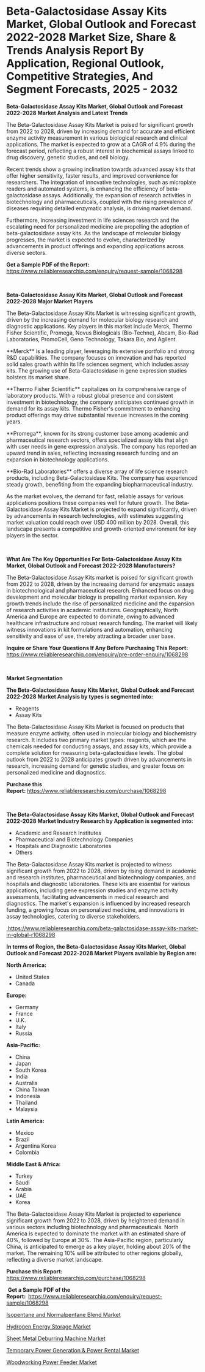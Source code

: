 <p><h1>Beta-Galactosidase Assay Kits Market, Global Outlook and Forecast 2022-2028 Market Size, Share & Trends Analysis Report By Application, Regional Outlook, Competitive Strategies, And Segment Forecasts, 2025 - 2032</h1></p><p><strong>Beta-Galactosidase Assay Kits Market, Global Outlook and Forecast 2022-2028 Market Analysis and Latest Trends</strong></p>
<p><p>The Beta-Galactosidase Assay Kits Market is poised for significant growth from 2022 to 2028, driven by increasing demand for accurate and efficient enzyme activity measurement in various biological research and clinical applications. The market is expected to grow at a CAGR of 4.9% during the forecast period, reflecting a robust interest in biochemical assays linked to drug discovery, genetic studies, and cell biology.</p><p>Recent trends show a growing inclination towards advanced assay kits that offer higher sensitivity, faster results, and improved convenience for researchers. The integration of innovative technologies, such as microplate readers and automated systems, is enhancing the efficiency of beta-galactosidase assays. Additionally, the expansion of research activities in biotechnology and pharmaceuticals, coupled with the rising prevalence of diseases requiring detailed enzymatic analysis, is driving market demand.</p><p>Furthermore, increasing investment in life sciences research and the escalating need for personalized medicine are propelling the adoption of beta-galactosidase assay kits. As the landscape of molecular biology progresses, the market is expected to evolve, characterized by advancements in product offerings and expanding applications across diverse sectors.</p></p>
<p><strong>Get a Sample PDF of the Report:&nbsp;</strong> <a href="https://www.reliableresearchiq.com/enquiry/request-sample/1068298?utm_campaign=1896&utm_medium=2&utm_source=Github&utm_content=ia&utm_term=21032025&utm_id=beta-galactosidase-assay-kits-market-global-outlook-and-forecast-2022-2028">https://www.reliableresearchiq.com/enquiry/request-sample/1068298</a></p>
<p>&nbsp;</p>
<p><strong>Beta-Galactosidase Assay Kits Market, Global Outlook and Forecast 2022-2028 Major Market Players</strong></p>
<p><p>The Beta-Galactosidase Assay Kits Market is witnessing significant growth, driven by the increasing demand for molecular biology research and diagnostic applications. Key players in this market include Merck, Thermo Fisher Scientific, Promega, Novus Biologicals (Bio-Techne), Abcam, Bio-Rad Laboratories, PromoCell, Geno Technology, Takara Bio, and Agilent.</p><p>**Merck** is a leading player, leveraging its extensive portfolio and strong R&D capabilities. The company focuses on innovation and has reported solid sales growth within its life sciences segment, which includes assay kits. The growing use of Beta-Galactosidase in gene expression studies bolsters its market share.</p><p>**Thermo Fisher Scientific** capitalizes on its comprehensive range of laboratory products. With a robust global presence and consistent investment in biotechnology, the company anticipates continued growth in demand for its assay kits. Thermo Fisher's commitment to enhancing product offerings may drive substantial revenue increases in the coming years.</p><p>**Promega**, known for its strong customer base among academic and pharmaceutical research sectors, offers specialized assay kits that align with user needs in gene expression analysis. The company has reported an upward trend in sales, reflecting increasing research funding and an expansion in biotechnology applications.</p><p>**Bio-Rad Laboratories** offers a diverse array of life science research products, including Beta-Galactosidase Kits. The company has experienced steady growth, benefiting from the expanding biopharmaceutical industry. </p><p>As the market evolves, the demand for fast, reliable assays for various applications positions these companies well for future growth. The Beta-Galactosidase Assay Kits Market is projected to expand significantly, driven by advancements in research technologies, with estimates suggesting market valuation could reach over USD 400 million by 2028. Overall, this landscape presents a competitive and growth-oriented environment for key players in the sector.</p></p>
<p>&nbsp;</p>
<p><strong>What Are The Key Opportunities For Beta-Galactosidase Assay Kits Market, Global Outlook and Forecast 2022-2028 Manufacturers?</strong></p>
<p><p>The Beta-Galactosidase Assay Kits market is poised for significant growth from 2022 to 2028, driven by the increasing demand for enzymatic assays in biotechnological and pharmaceutical research. Enhanced focus on drug development and molecular biology is propelling market expansion. Key growth trends include the rise of personalized medicine and the expansion of research activities in academic institutions. Geographically, North America and Europe are expected to dominate, owing to advanced healthcare infrastructure and robust research funding. The market will likely witness innovations in kit formulations and automation, enhancing sensitivity and ease of use, thereby attracting a broader user base.</p></p>
<p><strong>Inquire or Share Your Questions If Any Before Purchasing This Report:</strong> <a href="https://www.reliableresearchiq.com/enquiry/pre-order-enquiry/1068298?utm_campaign=1896&utm_medium=2&utm_source=Github&utm_content=ia&utm_term=21032025&utm_id=beta-galactosidase-assay-kits-market-global-outlook-and-forecast-2022-2028">https://www.reliableresearchiq.com/enquiry/pre-order-enquiry/1068298</a></p>
<p>&nbsp;</p>
<p><strong>Market Segmentation</strong></p>
<p><strong>The Beta-Galactosidase Assay Kits Market, Global Outlook and Forecast 2022-2028 Market Analysis by types is segmented into:</strong></p>
<p><ul><li>Reagents</li><li>Assay Kits</li></ul></p>
<p><p>The Beta-Galactosidase Assay Kits Market is focused on products that measure enzyme activity, often used in molecular biology and biochemistry research. It includes two primary market types: reagents, which are the chemicals needed for conducting assays, and assay kits, which provide a complete solution for measuring beta-galactosidase levels. The global outlook from 2022 to 2028 anticipates growth driven by advancements in research, increasing demand for genetic studies, and greater focus on personalized medicine and diagnostics.</p></p>
<p><strong>Purchase this Report:&nbsp;</strong><a href="https://www.reliableresearchiq.com/purchase/1068298?utm_campaign=1896&utm_medium=2&utm_source=Github&utm_content=ia&utm_term=21032025&utm_id=beta-galactosidase-assay-kits-market-global-outlook-and-forecast-2022-2028">https://www.reliableresearchiq.com/purchase/1068298</a></p>
<p>&nbsp;</p>
<p><strong>The Beta-Galactosidase Assay Kits Market, Global Outlook and Forecast 2022-2028 Market Industry Research by Application is segmented into:</strong></p>
<p><ul><li>Academic and Research Institutes</li><li>Pharmaceutical and Biotechnology Companies</li><li>Hospitals and Diagnostic Laboratories</li><li>Others</li></ul></p>
<p><p>The Beta-Galactosidase Assay Kits market is projected to witness significant growth from 2022 to 2028, driven by rising demand in academic and research institutes, pharmaceutical and biotechnology companies, and hospitals and diagnostic laboratories. These kits are essential for various applications, including gene expression studies and enzyme activity assessments, facilitating advancements in medical research and diagnostics. The market's expansion is influenced by increased research funding, a growing focus on personalized medicine, and innovations in assay technologies, catering to diverse stakeholders.</p></p>
<p><a href="https://www.reliableresearchiq.com/beta-galactosidase-assay-kits-market-in-global-r1068298?utm_campaign=1896&utm_medium=2&utm_source=Github&utm_content=ia&utm_term=21032025&utm_id=beta-galactosidase-assay-kits-market-global-outlook-and-forecast-2022-2028">&nbsp;https://www.reliableresearchiq.com/beta-galactosidase-assay-kits-market-in-global-r1068298</a></p>
<p><strong>In terms of Region, the Beta-Galactosidase Assay Kits Market, Global Outlook and Forecast 2022-2028 Market Players available by Region are:</strong></p>
<p>
    <p> <strong> North America: </strong>
        <ul>
            <li>United States</li>
            <li>Canada</li>
        </ul>
        </p> 
    <p> <strong> Europe: </strong>
        <ul>
            <li>Germany</li>
            <li>France</li>
            <li>U.K.</li>
            <li>Italy</li>
            <li>Russia</li>
        </ul>
        </p> 
    <p> <strong> Asia-Pacific: </strong>
        <ul>
            <li>China</li>
            <li>Japan</li>
            <li>South Korea</li>
            <li>India</li>
            <li>Australia</li>
            <li>China Taiwan</li>
            <li>Indonesia</li>
            <li>Thailand</li>
            <li>Malaysia</li>
        </ul>
        </p> 
    <p> <strong> Latin America: </strong>
        <ul>
            <li>Mexico</li>
            <li>Brazil</li>
            <li>Argentina Korea</li>
            <li>Colombia</li>
        </ul>
        </p> 
    <p> <strong> Middle East & Africa: </strong>
        <ul>
            <li>Turkey</li>
            <li>Saudi</li>
            <li>Arabia</li>
            <li>UAE</li>
            <li>Korea</li>
        </ul>
    </p>
    </p>
<p><p>The Beta-Galactosidase Assay Kits Market is projected to experience significant growth from 2022 to 2028, driven by heightened demand in various sectors including biotechnology and pharmaceuticals. North America is expected to dominate the market with an estimated share of 40%, followed by Europe at 30%. The Asia-Pacific region, particularly China, is anticipated to emerge as a key player, holding about 20% of the market. The remaining 10% will be attributed to other regions globally, reflecting a diverse market landscape.</p></p>
<p><strong>Purchase this Report: </strong><a href="https://www.reliableresearchiq.com/purchase/1068298?utm_campaign=1896&utm_medium=2&utm_source=Github&utm_content=ia&utm_term=21032025&utm_id=beta-galactosidase-assay-kits-market-global-outlook-and-forecast-2022-2028">https://www.reliableresearchiq.com/purchase/1068298</a></p>
<p>&nbsp;<strong>Get a Sample PDF of the Report:&nbsp;&nbsp;</strong><a href="https://www.reliableresearchiq.com/enquiry/request-sample/1068298?utm_campaign=1896&utm_medium=2&utm_source=Github&utm_content=ia&utm_term=21032025&utm_id=beta-galactosidase-assay-kits-market-global-outlook-and-forecast-2022-2028">https://www.reliableresearchiq.com/enquiry/request-sample/1068298</a></p>
<p><strong></strong></p>
<p><p><a href="https://github.com/ajayanhaizan/Market-Research-Report-List-1/blob/main/isopentane-and-normalpentane-blend-market.md?utm_campaign=1896&utm_medium=2&utm_source=Github&utm_content=ia&utm_term=21032025&utm_id=beta-galactosidase-assay-kits-market-global-outlook-and-forecast-2022-2028">Isopentane and Normalpentane Blend Market</a></p><p><a href="https://www.linkedin.com/pulse/detailed-analysis-hydrogen-energy-storage-market-size-dynamics-flgne?utm_campaign=1896&utm_medium=2&utm_source=Github&utm_content=ia&utm_term=21032025&utm_id=beta-galactosidase-assay-kits-market-global-outlook-and-forecast-2022-2028">Hydrogen Energy Storage Market</a></p><p><a href="https://www.linkedin.com/pulse/sheet-metal-deburring-machine-market-highlights-industry-fxtje?utm_campaign=1896&utm_medium=2&utm_source=Github&utm_content=ia&utm_term=21032025&utm_id=beta-galactosidase-assay-kits-market-global-outlook-and-forecast-2022-2028">Sheet Metal Deburring Machine Market</a></p><p><a href="https://github.com/dailyspunj47/Market-Research-Report-List-1/blob/main/temporary-power-generation-power-rental-market.md?utm_campaign=1896&utm_medium=2&utm_source=Github&utm_content=ia&utm_term=21032025&utm_id=beta-galactosidase-assay-kits-market-global-outlook-and-forecast-2022-2028">Temporary Power Generation & Power Rental Market</a></p><p><a href="https://www.linkedin.com/pulse/woodworking-power-feeder-market-forecasted-considering-factors-ce6he?utm_campaign=1896&utm_medium=2&utm_source=Github&utm_content=ia&utm_term=21032025&utm_id=beta-galactosidase-assay-kits-market-global-outlook-and-forecast-2022-2028">Woodworking Power Feeder Market</a></p></p>